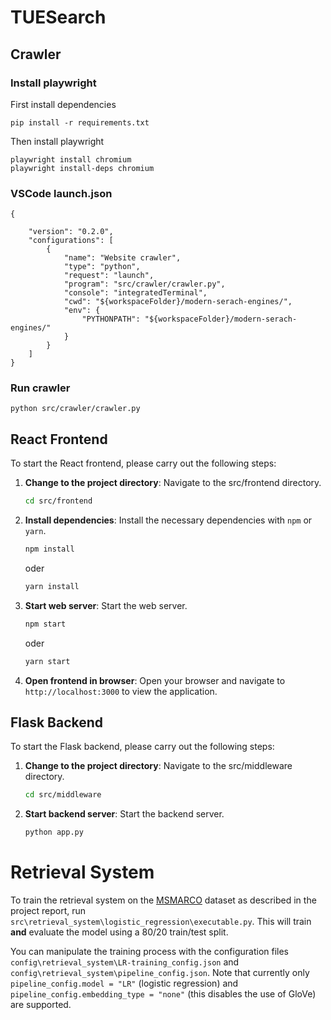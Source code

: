 # TUESearch

## Crawler
### Install playwright 
First install dependencies
```
pip install -r requirements.txt
```

Then install playwright
```
playwright install chromium
playwright install-deps chromium
```

### VSCode launch.json
```
{
   
    "version": "0.2.0",
    "configurations": [
        {
            "name": "Website crawler",
            "type": "python",
            "request": "launch",
            "program": "src/crawler/crawler.py",
            "console": "integratedTerminal",
            "cwd": "${workspaceFolder}/modern-serach-engines/",
            "env": {
                "PYTHONPATH": "${workspaceFolder}/modern-serach-engines/"
            }
        }
    ]
}
```
### Run crawler
```
python src/crawler/crawler.py
```

## React Frontend

To start the React frontend, please carry out the following steps:

1. **Change to the project directory**: Navigate to the src/frontend directory.
    ```bash
    cd src/frontend
    ```
2. **Install dependencies**: Install the necessary dependencies with `npm` or `yarn`.
    ```bash
    npm install
    ```
    oder
    ```bash
    yarn install
    ```
3. **Start web server**: Start the web server.
    ```bash
    npm start
    ```
    oder
    ```bash
    yarn start
    ```
4. **Open frontend in browser**: Open your browser and navigate to `http://localhost:3000` to view the application.

## Flask Backend 

To start the Flask backend, please carry out the following steps:

1. **Change to the project directory**: Navigate to the src/middleware directory.
    ```bash
    cd src/middleware
    ```
2. **Start backend server**: Start the backend server.
    ```bash
    python app.py
    ```


# Retrieval System
To train the retrieval system on the [MSMARCO](https://huggingface.co/datasets/microsoft/ms_marco) dataset as described in the project report, run `src\retrieval_system\logistic_regression\executable.py`. This will train **and** evaluate the model using a 80/20 train/test split. 

You can manipulate the training process with the configuration files `config\retrieval_system\LR-training_config.json` and `config\retrieval_system\pipeline_config.json`. Note that currently only `pipeline_config.model = "LR"` (logistic regression) and `pipeline_config.embedding_type = "none"` (this disables the use of GloVe) are supported.